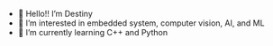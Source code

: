 - 👋 Hello!! I’m Destiny
- 👀 I’m interested in embedded system, computer vision, AI, and ML
- 🌱 I’m currently learning C++ and Python

<!---
Destiny1405/Destiny1405 is a ✨ special ✨ repository because its `README.md` (this file) appears on your GitHub profile.
You can click the Preview link to take a look at your changes.
--->
